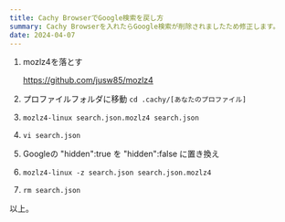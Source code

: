 ```yaml
---
title: Cachy BrowserでGoogle検索を戻し方
summary: Cachy Browserを入れたらGoogle検索が削除されましたため修正します。
date: 2024-04-07
---
```


1. mozlz4を落とす

   https://github.com/jusw85/mozlz4

2. プロファイルフォルダに移動 `cd .cachy/[あなたのプロファイル]`
3. `mozlz4-linux search.json.mozlz4 search.json`
4. `vi search.json`
5. Googleの "hidden":true を "hidden":false に置き換え
6. `mozlz4-linux -z search.json search.json.mozlz4`
7. `rm search.json`

以上。
